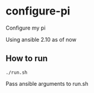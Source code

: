 # configure-pi

Configure my pi

Using ansible 2.10 as of now

## How to run
`./run.sh`

Pass ansible arguments to run.sh 
